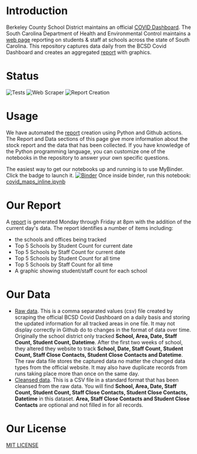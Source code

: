# Introduction
Berkeley County School District maintains an official [COVID Dashboard](https://www.bcsdschools.net/Domain/8307). The South Carolina Department of Health and Environmental Control maintains a [web page](https://scdhec.gov/covid19/covid-19-data/covid-19-cases-associated-staff-students) reporting on students & staff at schools across the state of South Carolina. This repository captures data daily from the BCSD Covid Dashboard and creates an aggregated [report](output/report.md) with graphics.

# Status
![Tests](https://github.com/packdl/bcsd-covid-dashboard/actions/workflows/python-app.yml/badge.svg)
![Web Scraper](https://github.com/packdl/bcsd-covid-dashboard/actions/workflows/scrape-bcsd-update-output.yml/badge.svg)
![Report Creation](https://github.com/packdl/bcsd-covid-dashboard/actions/workflows/create-static-report.yml/badge.svg)

# Usage
We have automated the [report](output/report.md) creation using Python and Github actions. The Report and Data sections of this page give more information about the stock report and the data that has been collected. If you have knowledge of the Python programming language, you can customize one of the notebooks in the repository to answer your own specific questions.

The easiest way to get our notebooks up and running is to use MyBinder. Click the badge to launch it. [![Binder](https://mybinder.org/badge_logo.svg)](https://mybinder.org/v2/gh/packdl/bcsd-covid-dashboard/HEAD) Once inside binder, run this notebook: [covid_maps_inline.ipynb](covid_maps_inline.ipynb)

# Our Report
A [report](output/report.md) is generated Monday through Friday at 8pm with the addition of the current day's data. 
The report identifies a number of items including:
- the schools and offices being tracked
- Top 5 Schools by Student Count for current date
- Top 5 Schools by Staff Count for current date
- Top 5 Schools by Student Count for all time
- Top 5 Schools by Staff Count for all time
- A graphic showing student/staff count for each school

# Our Data
- [Raw data](output/data.csv). This is a comma separated values (csv) file created by scraping the official BCSD Covid Dashboard on a daily basis and storing the updated information for all tracked areas in one file. It may not display correctly in Github do to changes in the format of data over time. Originally the school district only tracked **School, Area, Date, Staff Count, Student Count, Datetime**. After the first two weeks of school, they altered they website to track **School, Date, Staff Count, Student Count, Staff Close Contacts, Student Close Contacts and Datetime**. The raw data file stores the captured data no matter the changed data types from the official website. It may also have duplicate records from runs taking place more than once on the same day.
- [Cleansed data](output/cleansed_data.csv). This is a CSV file in a standard format that has been cleansed from the raw data. You will find **School, Area, Date, Staff Count, Student Count, Staff Close Contacts, Student Close Contacts, Datetime** in this dataset. **Area, Staff Close Contacts and Student Close Contacts** are optional and not filled in for all records. 

# Our License
[MIT LICENSE](LICENSE)
